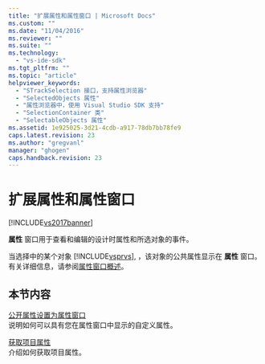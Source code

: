 ```yaml
---
title: "扩展属性和属性窗口 | Microsoft Docs"
ms.custom: ""
ms.date: "11/04/2016"
ms.reviewer: ""
ms.suite: ""
ms.technology: 
  - "vs-ide-sdk"
ms.tgt_pltfrm: ""
ms.topic: "article"
helpviewer_keywords: 
  - "STrackSelection 接口，支持属性浏览器"
  - "SelectedObjects 属性"
  - "属性浏览器中，使用 Visual Studio SDK 支持"
  - "SelectionContainer 类"
  - "SelectableObjects 属性"
ms.assetid: 1e925025-3d21-4cdb-a917-78db7bb78fe9
caps.latest.revision: 23
ms.author: "gregvanl"
manager: "ghogen"
caps.handback.revision: 23
---
```

# 扩展属性和属性窗口
[!INCLUDE[vs2017banner](../code-quality/includes/vs2017banner.md)]

**属性** 窗口用于查看和编辑的设计时属性和所选对象的事件。  
  
 当选择中的某个对象 [!INCLUDE[vsprvs](../code-quality/includes/vsprvs_md.md)], ，该对象的公共属性显示在 **属性** 窗口。 有关详细信息，请参阅[属性窗口概述](../extensibility/internals/properties-window-overview.md)。  
  
## 本节内容  
 [公开属性设置为属性窗口](../extensibility/exposing-properties-to-the-properties-window.md)  
 说明如何可以具有您在属性窗口中显示的自定义属性。  
  
 [获取项目属性](../extensibility/getting-project-properties.md)  
 介绍如何获取项目属性。